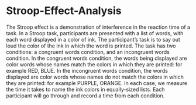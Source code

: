 # Stroop-Effect-Analysis
The Stroop effect is a demonstration of interference in the reaction time of a task.
In a Stroop task, participants are presented with a list of words, with each word displayed in a color of ink. 
The participant’s task is to say out loud the color of the ink in which the word is printed. 
The task has two conditions: a congruent words condition, and an incongruent words condition. 
In the congruent words condition, the words being displayed are color words whose names match the colors in which they are printed:
for example RED, BLUE. In the incongruent words condition, the words displayed are color words whose names do not match the colors 
in which they are printed: for example PURPLE, ORANGE. In each case, we measure the time it takes to name the ink colors in equally-sized lists. 
Each participant will go through and record a time from each condition.
